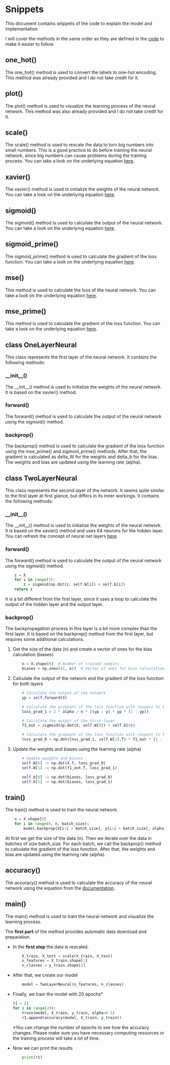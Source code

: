 # Snippets

This document contains snippets of the code to explain the model and implementation.

I will cover the methods in the same order as they are defined in the [code](../../src/main.py) to make it easier to follow.

## one_hot()

The one_hot() method is used to convert the labels to one-hot encoding. This method was already provided and I do not take credit for it.

## plot()

The plot() method is used to visualize the learning process of the neural network. This method was also already provided and I do not take credit for it.

## scale()

The scale() method is used to rescale the data to turn big numbers into small numbers. This is a good practice to do before training the neural network, since big numbers can cause problems during the training process. You can take a look on the underlying equation [here](../model/Equations.md#scale).

## xavier()

The xavier() method is used to initialize the weights of the neural network. You can take a look on the underlying equation [here](../model/Equations.md#xavier).

## sigmoid()

The sigmoid() method is used to calculate the output of the neural network. You can take a look on the underlying equation [here](../model/Equations.md#sigmoid).

## sigmoid_prime()

The sigmoid_prime() method is used to calculate the gradient of the loss function. You can take a look on the underlying equation [here](../model/Equations.md#sigmoid-prime).

## mse()

This method is used to calculate the loss of the neural network. You can take a look on the underlying equation [here](../model/Equations.md#mean-squared-error).

## mse_prime()

This method is used to calculate the gradient of the loss function. You can take a look on the underlying equation [here](../model/Equations.md#mean-squared-error-prime).

## class OneLayerNeural

This class represents the first layer of the neural network. It contains the following methods:

### \_\_init\_\_()

The \_\_init\_\_() method is used to initialize the weights of the neural network. It is based on the xavier() method.

### forward()

The forward() method is used to calculate the output of the neural network using the sigmoid() method.

### backprop()

The backprop() method is used to calculate the gradient of the loss function using the mse_prime() and sigmoid_prime() methods. After that, the gradient is calculated as delta_W for the weights and delta_b for the bias. The weights and bias are updated using the learning rate (alpha).

## class TwoLayerNeural

This class represents the second layer of the network. It seems quite similar to the first layer at first glance, but differs in its inner workings. It contains the following methods:

### \_\_init\_\_()

The \_\_init\_\_() method is used to initialize the weights of the neural network. It is based on the xavier() method and uses 64 neurons for the hidden layer. You can refresh the concept of neural net layers [here](https://www.youtube.com/watch?v=aircAruvnKk&list=PLZHQObOWTQDNU6R1_67000Dx_ZCJB-3pi&index=1&t=215s).

### forward()

The forward() method is used to calculate the output of the neural network using the sigmoid() method.

```python
    z = X
    for i in range(2):
        z = sigmoid(np.dot(z, self.W[i]) + self.b[i])
    return z
```

It is a bit different from the first layer, since it uses a loop to calculate the output of the hidden layer and the output layer.

### backprop()

The backpropagation process in this layer is a bit more complex than the first layer. It is based on the backprop() method from the first layer, but requires some additional calculations.

1. Get the size of the data (n) and create a vector of ones for the bias calculation (biases)

    ```python
        n = X.shape[0]  # Number of trained samples
        biases = np.ones((1, n))  # Vector of ones for bias calculation
    ```

2. Calculate the output of the network and the gradient of the loss function for both layers

    ```python
        # Calculate the output of the network
        yp = self.forward(X)

        # Calculate the gradient of the loss function with respect to the bias of the output layer
        loss_grad_1 = 2 * alpha / n * ((yp - y) * yp * (1 - yp))

        # Calculate the output of the first layer
        f1_out = sigmoid(np.dot(X, self.W[0]) + self.b[0])

        # Calculate the gradient of the loss function with respect to the bias of the first layer
        loss_grad_0 = np.dot(loss_grad_1, self.W[1].T) * f1_out * (1 - f1_out)
    ```

3. Update the weights and biases using the learning rate (alpha)

    ```python
        # Update weights and biases
        self.W[0] -= np.dot(X.T, loss_grad_0)
        self.W[1] -= np.dot(f1_out.T, loss_grad_1)

        self.b[0] -= np.dot(biases, loss_grad_0)
        self.b[1] -= np.dot(biases, loss_grad_1)
    ```

## train()

The train() method is used to train the neural network.

```python
    n = X.shape[0]
    for i in range(0, n, batch_size):
        model.backprop(X[i:i + batch_size], y[i:i + batch_size], alpha)
```

At first we get the size of the data (n). Then we iterate over the data in batches of size batch_size. For each batch, we call the backprop() method to calculate the gradient of the loss function. After that, the weights and bias are updated using the learning rate (alpha).

## accuracy()

The accuracy() method is used to calculate the accuracy of the neural network using the equation from the [documentation](../model/Equations.md#accuracy).

## main()

The main() method is used to train the neural network and visualize the learning process.

The **first part** of the method provides automatic data download and preparation.

-   In the **first step** the data is rescaled.

    ```python
        X_train, X_test = scale(X_train, X_test)
        n_features = X_train.shape[1]
        n_classes = y_train.shape[1]
    ```

-   After that, we create our model

    ```python
        model = TwoLayerNeural(n_features, n_classes)
    ```

-   Finally, we train the model with 20 epochs\*

    ```python
    r1 = []
    for i in range(20):
        train(model, X_train, y_train, alpha=0.5)
        r1.append(accuracy(model, X_train, y_train))
    ```

    \*You can change the number of epochs to see how the accuracy changes. Please make sure you have necessary computing resources or the training process will take a lot of time.

-   Now we can print the results

    ```python
        print(r1)
    ```
